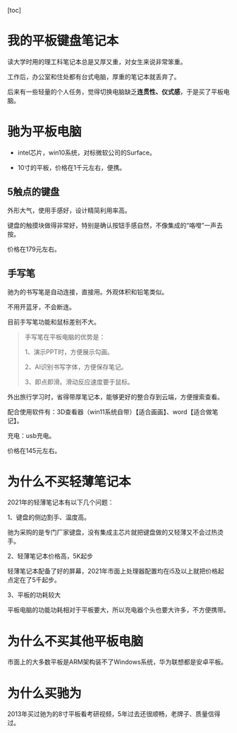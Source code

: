[toc]







 

# 我的平板键盘笔记本



读大学时用的理工科笔记本总是又厚又重，对女生来说非常笨重。

工作后，办公室和住处都有台式电脑，厚重的笔记本就丢弃了。  

后来有一些轻量的个人任务，觉得切换电脑缺乏**连贯性、仪式感**，于是买了平板电脑。







# 驰为平板电脑

- intel芯片，win10系统，对标微软公司的Surface。

- 10寸的平板，价格在1千元左右，便携。



## 5触点的键盘

外形大气，使用手感好，设计精简利用率高。

键盘的触摸块做得非常好，特别是确认按钮手感自然，不像集成的“咯噔”一声去按。

价格在179元左右。

## 手写笔

驰为的书写笔是自动连接，直接用。外观体积和铅笔类似。

不用开蓝牙，不会断连。

目前手写笔功能和鼠标差别不大。

> 手写笔在平板电脑的优势是：
>
> 1、演示PPT时，方便展示勾画。
>
> 2、AI识别书写字体，方便保存笔记。
>
> 3、即点即滑。滑动反应速度要于鼠标。

外出旅行学习时，省得带厚笔记本，能够更好的整合存到云端，方便搜索查看。

配合使用软件有：3D查看器（win11系统自带）【适合画画】、word【适合做笔记】。

充电：usb充电。

价格在145元左右。

# 为什么不买轻薄笔记本

2021年的轻薄笔记本有以下几个问题：

1、键盘的侧边割手、温度高。

驰为采购的是专门厂家键盘，没有集成主芯片就把键盘做的又轻薄又不会过热烫手。

2、轻薄笔记本价格高，5K起步

轻薄笔记本配备了好的屏幕，2021年市面上处理器配置均在i5及以上就把价格起点定在了5千起步。

3、平板的功耗较大

平板电脑的功能功耗相对于平板要大，所以充电器个头也要大许多，不方便携带。

# 为什么不买其他平板电脑

市面上的大多数平板是ARM架构装不了Windows系统，华为联想都是安卓平板。

# 为什么买驰为

2013年买过驰为的8寸平板看考研视频，5年过去还很顺畅，老牌子、质量信得过。
